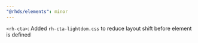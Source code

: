```yaml
---
"@rhds/elements": minor
---
```


`<rh-cta>`: Added `rh-cta-lightdom.css` to reduce layout shift before element is defined
